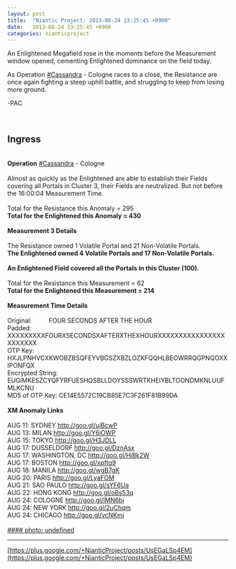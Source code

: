 ```yaml
---
layout: post
title:  "Niantic Project: 2013-08-24 23:25:45 +0900"
date:   2013-08-24 23:25:45 +0900
categories: nianticproject
---
```

An Enlightened Megafield rose in the moments before the Measurement window opened, cementing Enlightened dominance on the field today.

As Operation [#Cassandra](https://plus.google.com/s/%23Cassandra "") - Cologne races to a close, the Resistance are once again fighting a steep uphill battle, and struggling to keep from losing more ground.

-PAC<div class="shared"><br /><h2>Ingress</h2><br /><b>Operation</b> <a rel="nofollow" class="ot-hashtag" href="https://plus.google.com/s/%23Cassandra">#Cassandra</a> - Cologne<br /><br />Almost as quickly as the Enlightened are able to establish their Fields covering all Portals in Cluster 3, their Fields are neutralized. But not before the 16:00:04 Measurement Time.<br /><br />Total for the Resistance this Anomaly = 295<br /><b>Total for the Enlightened this Anomaly = 430</b><br /><br /><b>Measurement 3 Details</b><br /><br />The Resistance owned 1 Volatile Portal and 21 Non-Volatile Portals.<br /><b>The Enlightened owned 4 Volatile Portals and 17 Non-Volatile Portals.</b><br /><br /><b>An Enlightened Field covered all the Portals in this Cluster (100).</b><br /><br />Total for the Resistance this Measurement = 62<br /><b>Total for the Enlightened this Measurement = 214</b><br /><br /><b>Measurement Time Details</b><br /><br />Original:          FOUR SECONDS AFTER THE HOUR                       <br />Padded: XXXXXXXXXFOURXSECONDSXAFTERXTHEXHOURXXXXXXXXXXXXXXXXXXXXXXX<br />OTP Key: HXJLPNHVCXKWOBZBSQFEYVBGSZXBZLOZKFQQHLBEOWRRQGPNQOXXIPONFQX<br />Encrypted String: EUGIMKESZCYQFYRFUESHQSBLLDOYSSSWRTKHEIYBLTOONDMKNLUUFMLKCNU<br />MD5 of OTP Key: CE14E5572C19CB85E7C3F261F81B99DA<br /><br /><b>XM Anomaly Links</b><br /><br />AUG 11: SYDNEY <a href="http://goo.gl/ujBcwP" class="ot-anchor">http://goo.gl/ujBcwP</a> <br />AUG 13: MILAN <a href="http://goo.gl/Y6iOWP" class="ot-anchor">http://goo.gl/Y6iOWP</a><br />AUG 15: TOKYO <a href="http://goo.gl/H3JDLL" class="ot-anchor">http://goo.gl/H3JDLL</a> <br />AUG 17: DUSSELDORF <a href="http://goo.gl/DznAsx" class="ot-anchor">http://goo.gl/DznAsx</a> <br />AUG 17: WASHINGTON, DC <a href="http://goo.gl/HiBk2W" class="ot-anchor">http://goo.gl/HiBk2W</a> <br />AUG 17: BOSTON <a href="http://goo.gl/xpftg9" class="ot-anchor">http://goo.gl/xpftg9</a> <br />AUG 18: MANILA <a href="http://goo.gl/wgB7gK" class="ot-anchor">http://goo.gl/wgB7gK</a> <br />AUG 20: PARIS <a href="http://goo.gl/LyaFOM" class="ot-anchor">http://goo.gl/LyaFOM</a> <br />AUG 21: SAO PAULO <a href="http://goo.gl/sYF6Ua" class="ot-anchor">http://goo.gl/sYF6Ua</a> <br />AUG 22: HONG KONG <a href="http://goo.gl/oBs53q" class="ot-anchor">http://goo.gl/oBs53q</a> <br />AUG 24: COLOGNE <a href="http://goo.gl/lMN6bj" class="ot-anchor">http://goo.gl/lMN6bj</a> <br />AUG 24: NEW YORK <a href="http://goo.gl/2uChqm" class="ot-anchor">http://goo.gl/2uChqm</a> <br />AUG 24: CHICAGO <a href="http://goo.gl/vcNKmi" class="ot-anchor">http://goo.gl/vcNKmi</a> <br /><br /></div>
[#### photo: undefined](https://lh6.googleusercontent.com/-G68y-8op3E4/Uhi-NonDi5I/AAAAAAAAQLY/C2dsyh414Xw/cassandra-cologne-3.png "")
- - -
[https://plus.google.com/+NianticProject/posts/UsEGaLSp4EM](https://plus.google.com/+NianticProject/posts/UsEGaLSp4EM)
